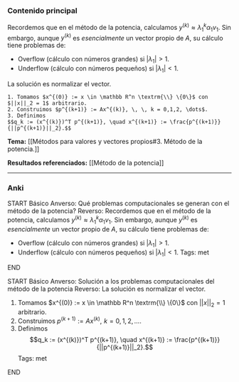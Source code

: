 ### Contenido principal

Recordemos que en el método de la potencia, calculamos $y^{(k)} \approx \lambda_1^k \alpha_1 v_1$. Sin embargo, aunque $y^{(k)}$ es *esencialmente* un vector propio de $A$, su cálculo tiene problemas de:
- Overflow (cálculo con números grandes) si $|\lambda_1| > 1$.
- Underflow (cálculo con números pequeños) si $|\lambda_1| < 1$.

La solución es normalizar el vector.

```ad-Algorithm
1. Tomamos $x^{(0)} := x \in \mathbb R^n \textrm{\\} \{0\}$ con $||x||_2 = 1$ arbitrario.
2. Construimos $p^{(k+1)} := Ax^{(k)}, \, \, k = 0,1,2, \dots$.
3. Definimos
$$q_k := (x^{(k)})^T p^{(k+1)}, \quad x^{(k+1)} := \frac{p^{(k+1)}}{||p^{(k+1)}||_2}.$$
```

**Tema:** [[Métodos para valores y vectores propios#3. Método de la potencia.]]

**Resultados referenciados:** [[Método de la potencia]]

---
### Anki

START
Básico
Anverso: Qué problemas computacionales se generan con el método de la potencia?
Reverso: Recordemos que en el método de la potencia, calculamos $y^{(k)} \approx \lambda_1^k \alpha_1 v_1$. Sin embargo, aunque $y^{(k)}$ es *esencialmente* un vector propio de $A$, su cálculo tiene problemas de:
- Overflow (cálculo con números grandes) si $|\lambda_1| > 1$.
- Underflow (cálculo con números pequeños) si $|\lambda_1| < 1$.
Tags: met
<!--ID: 1735044171380-->
END

START
Básico
Anverso: Solución a los problemas computacionales del método de la potencia
Reverso: La solución es normalizar el vector. 
1. Tomamos $x^{(0)} := x \in \mathbb R^n \textrm{\\} \{0\}$ con $||x||_2 = 1$ arbitrario.
2. Construimos $p^{(k+1)} := Ax^{(k)}, \, \, k = 0,1,2, \dots$.
3. Definimos
$$q_k := (x^{(k)})^T p^{(k+1)}, \quad x^{(k+1)} := \frac{p^{(k+1)}}{||p^{(k+1)}||_2}.$$
Tags: met
<!--ID: 1735044171382-->
END

